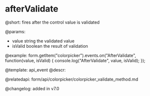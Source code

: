afterValidate
=============

@short: fires after the control value is validated
 

@params:
- value       string  the validated value
- isValid     boolean     the result of validation


@example:
form.getItem("colorpicker").events.on("AfterValidate", function(value, isValid) {
    console.log("AfterValidate", value, isValid);
});


@template: api_event
@descr:

@relatedapi: form/api/colorpicker/colorpicker_validate_method.md

@changelog: added in v7.0
